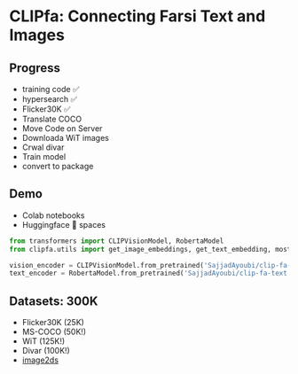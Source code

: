 # CLIPfa: Connecting Farsi Text and Images


## Progress
- training code ✅
- hypersearch ✅
- Flicker30K ✅
- Translate COCO
- Move Code on Server
- Downloada WiT images
- Crwal divar
- Train model
- convert to package

## Demo
- Colab notebooks
- Huggingface 🤗 spaces

```python
from transformers import CLIPVisionModel, RobertaModel
from clipfa.utils import get_image_embeddings, get_text_embedding, most_similar

vision_encoder = CLIPVisionModel.from_pretrained('SajjadAyoubi/clip-fa-vision')
text_encoder = RobertaModel.from_pretrained('SajjadAyoubi/clip-fa-text')
```

## Datasets: 300K
- Flicker30K (25K)
- MS-COCO (50K!)
- WiT (125K!)
- Divar (100K!)
- [image2ds](https://github.com/rom1504/img2dataset)
